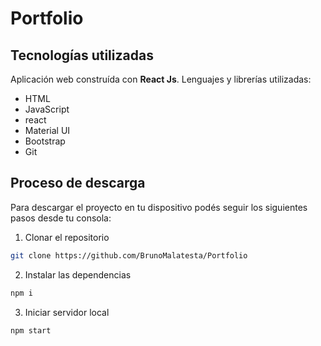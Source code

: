 # Portfolio

## Tecnologías utilizadas

Aplicación web construída con **React Js**. Lenguajes y librerías utilizadas:

* HTML
* JavaScript
* react
* Material UI
* Bootstrap
* Git


## Proceso de descarga

Para descargar el proyecto en tu dispositivo podés seguir los siguientes pasos desde tu consola:

1) Clonar el repositorio
```bash
git clone https://github.com/BrunoMalatesta/Portfolio
```

2) Instalar las dependencias
```bash
npm i
```

3) Iniciar servidor local
```bash
npm start
```